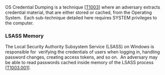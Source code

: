
OS Credential Dumping is a technique [[T1003](https://attack.mitre.org/techniques/T1003/)] where an adversary extracts credential material, that are either stored or cached, from the Operating System.  Each sub-technique detailed here requires SYSTEM privileges to the computer.

### LSASS Memory

The Local Security Authority Subsystem Service (LSASS) on Windows is responsible for  verifying the credentials of users when logging in, handling password changes, creating access tokens, and so on.  An adversary may be able to read passwords cached inside memory of the LSASS process [[T1003.001](https://attack.mitre.org/techniques/T1003/001/)].